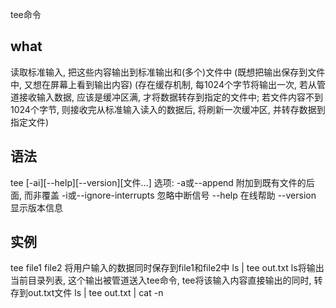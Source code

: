 tee命令

## what
读取标准输入, 把这些内容输出到标准输出和(多个)文件中
(既想把输出保存到文件中, 又想在屏幕上看到输出内容)
(存在缓存机制, 每1024个字节将输出一次, 若从管道接收输入数据, 应该是缓冲区满, 才将数据转存到指定的文件中;
若文件内容不到1024个字节, 则接收完从标准输入读入的数据后, 将刷新一次缓冲区, 并转存数据到指定文件)

## 语法
tee [-ai][--help][--version][文件...]
选项:
-a或--append  附加到既有文件的后面, 而非覆盖
-i或--ignore-interrupts  忽略中断信号
--help  在线帮助
--version  显示版本信息

## 实例
tee file1 file2  将用户输入的数据同时保存到file1和file2中
ls | tee out.txt
ls将输出当前目录列表, 这个输出被管道送入tee命令, tee将该输入内容直接输出的同时, 转存到out.txt文件
ls | tee out.txt | cat -n
